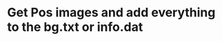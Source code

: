 Get Pos images and add everything to the bg.txt or info.dat
===========================================================
